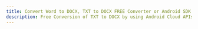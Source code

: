 ---title: Convert Word to DOCX, TXT to DOCX FREE Converter or Android SDKdescription: Free Conversion of TXT to DOCX by using Android Cloud APIs & SDKs. Also Create, Edit & Render Microsoft Word & OpenOffice documents in the Cloud.---